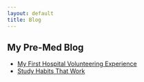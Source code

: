 ```yaml
---
layout: default
title: Blog
---
```


## My Pre-Med Blog

- [My First Hospital Volunteering Experience](/blog/2024-11-01-volunteering.html)
- [Study Habits That Work](/blog/2024-12-15-study-habits.html)

